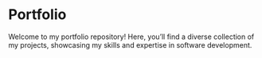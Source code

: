 # Portfolio
Welcome to my portfolio repository!  Here, you’ll find a diverse collection of my projects, showcasing my skills and expertise in software development.
